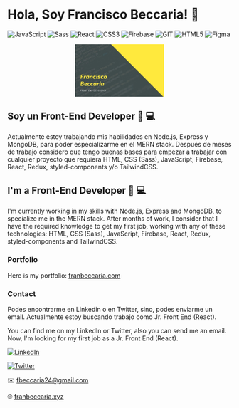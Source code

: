 # Hola, Soy Francisco Beccaria! 👋
![JavaScript](https://img.shields.io/badge/-JavaScript-%23694640?logo=javascript&logoColor=yellow)
![Sass](https://img.shields.io/badge/-Sass-%23748074?logo=sass&logoColor=C56394)
![React](https://img.shields.io/badge/-React-%23353b35?logo=react&logoColor=9cf)
![CSS3](https://img.shields.io/badge/-CSS3-%23748074?logo=css3&logoColor=white)
![Firebase](https://img.shields.io/badge/-Firebase-%23353b35?logo=firebase&logoColor=orange)
![GIT](https://img.shields.io/badge/-Git-%23694640?logo=git&logoColor=orange)
![HTML5](https://img.shields.io/badge/-HTML5-%23748074?logo=html5&logoColor=white)
![Figma](https://img.shields.io/badge/-Figma-%23694640?logo=figma&logoColor=white)

<div style="text-align:center"><img src="./Background_github.jpg" alt="background" style="width:70%; margin-left:auto; margin-right:auto; display: block; width:200px"/></div>

<!--## Skills ⚙️
* HTML
* CSS (Sass)
* JavaScript (Vanilla)
* GIT (GitHub)
* Firebase
* npm/yarn-->


## Soy un Front-End Developer 👨 💻

Actualmente estoy trabajando mis habilidades en Node.js, Express y MongoDB, para poder especializarme en el MERN stack. Después de meses de trabajo considero que tengo buenas bases para empezar a trabajar con cualquier proyecto que requiera HTML, CSS (Sass), JavaScript, Firebase, React, Redux, styled-components y/o TailwindCSS.

## I'm a Front-End Developer 👨 💻

I'm currently working in my skills with Node.js, Express and MongoDB, to specialize me in the MERN stack. After months of work, I consider that I have the required knowledge to get my first job, working with any of these technologies: HTML, CSS (Sass), JavaScript, Firebase, React, Redux, styled-components and TailwindCSS.

### Portfolio

Here is my portfolio: <a href="https://franbeccaria.com/" target="_blank">franbeccaria.com</a>

### Contact

Podes encontrarme en Linkedin o en Twitter, sino, podes enviarme un email. Actualmente estoy buscando trabajo como Jr. Front End (React).

You can find me on my LinkedIn or Twitter, also you can send me an email. Now, I'm looking for my first job as a Jr. Front End (React).

<a href="https://www.linkedin.com/in/francisco-b-5119b3114/" target="_blank"><img alt="LinkedIn" src="https://img.shields.io/badge/Linkedin-blue?logo=linkedin&logoColor=white"></a>

<a href="https://twitter.com/Fran_dev_" target="_blank"><img alt="Twitter" src="https://img.shields.io/badge/Twitter-blue?logo=twitter&logoColor=white"></a>

<!-- <a href="mailto:conchaasensiomr@gmail.com" target="_blank"><img alt="Email" src="https://img.shields.io/badge/-Email-%23694680?logo=gmail&logoColor=white"></a> -->

✉️ fbeccaria24@gmail.com

🌐 <a href="https://franbeccaria.xyz/" target="_blank">franbeccaria.xyz</a>




<!--
**franciscobeccaria/franciscobeccaria** is a ✨ _special_ ✨ repository because its `README.md` (this file) appears on your GitHub profile.

Here are some ideas to get you started:

- 🔭 I’m currently working on ...
- 🌱 I’m currently learning ...
- 👯 I’m looking to collaborate on ...
- 🤔 I’m looking for help with ...
- 💬 Ask me about ...
- 📫 How to reach me: ...
- 😄 Pronouns: ...
- ⚡ Fun fact: ...
-->
